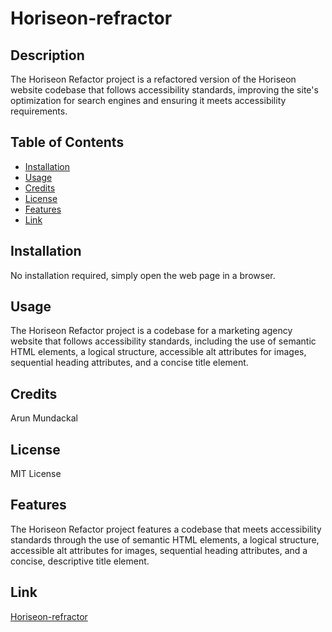 # Horiseon-refractor

## Description

The Horiseon Refactor project is a refactored version of the Horiseon website codebase that follows accessibility standards, improving the site's optimization for search engines and ensuring it meets accessibility requirements.

## Table of Contents

- [Installation](#installation)
- [Usage](#usage)
- [Credits](#credits)
- [License](#license)
- [Features](#features)
- [Link](#link)

## Installation

No installation required, simply open the web page in a browser.

## Usage

The Horiseon Refactor project is a codebase for a marketing agency website that follows accessibility standards, including the use of semantic HTML elements, a logical structure, accessible alt attributes for images, sequential heading attributes, and a concise title element.

## Credits

Arun Mundackal

## License

MIT License

## Features

The Horiseon Refactor project features a codebase that meets accessibility standards through the use of semantic HTML elements, a logical structure, accessible alt attributes for images, sequential heading attributes, and a concise, descriptive title element.

## Link
[Horiseon-refractor](https://genjutsyou.github.io/Horiseon-refactor/)
